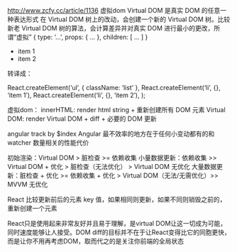 http://www.zcfy.cc/article/1136
虚拟dom
Virtual DOM 是真实 DOM 的任意一种表达形式
在 Virtual DOM 树上的改动，会创建一个新的 Virtual DOM 树。比较新老 Virtual DOM 树的算法，会计算差异并对真实 DOM 进行最小的更改，所谓“虚拟”
{ type: ‘…’, props: { … }, children: [ … ] }

<ul className=”list”>
  <li>item 1</li>
  <li>item 2</li>
</ul>
转译成：

React.createElement(‘ul’, { className: ‘list’ },
  React.createElement(‘li’, {}, ‘item 1’),
  React.createElement(‘li’, {}, ‘item 2’),
);

虚拟dom：
innerHTML: render html string + 重新创建所有 DOM 元素
Virtual DOM: render Virtual DOM + diff + 必要的 DOM 更新

angular track by $index
Angular 最不效率的地方在于任何小变动都有的和 watcher 数量相关的性能代价


初始渲染：Virtual DOM > 脏检查 >= 依赖收集
小量数据更新：依赖收集 >> Virtual DOM + 优化 > 脏检查（无法优化） > Virtual DOM 无优化
大量数据更新：脏检查 + 优化 >= 依赖收集 + 优化 > Virtual DOM（无法/无需优化）>> MVVM 无优化

React 比较更新前后的元素 key 值，如果相同则更新，如果不同则销毁之前的，重新创建一个元素

React只是使用起来非常友好并且易于理解，是virtual DOM让这一切成为可能，同时速度能够让人接受。DOM diff的目标并不在于让React变得比它的同胞更快，而是让你不用再考虑DOM，取而代之的是关注你前端的全局状态
